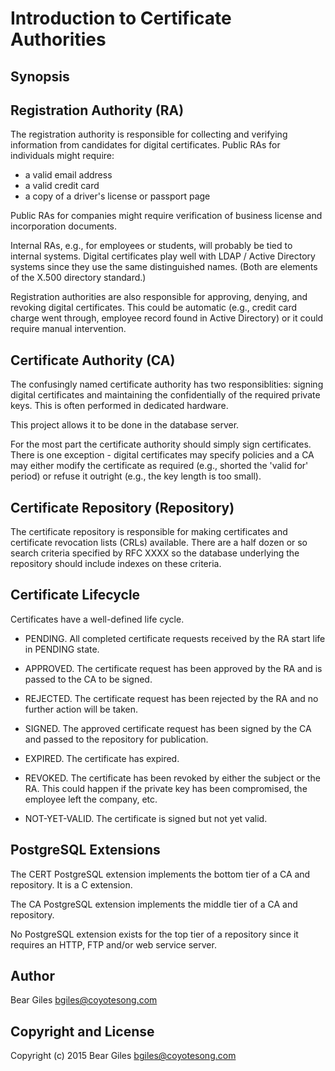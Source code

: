 Introduction to Certificate Authorities
=======================================

Synopsis
--------

Registration Authority (RA)
---------------------------

The registration authority is responsible for collecting and verifying information
from candidates for digital certificates. Public RAs for individuals might require:

* a valid email address
* a valid credit card
* a copy of a driver's license or passport page

Public RAs for companies might require verification of business license and
incorporation documents.

Internal RAs, e.g., for employees or students, will probably be tied to internal
systems. Digital certificates play well with LDAP / Active Directory systems since
they use the same distinguished names. (Both are elements of the X.500 directory
standard.)

Registration authorities are also responsible for approving, denying, and revoking
digital certificates. This could be automatic (e.g., credit card charge went through,
employee record found in Active Directory) or it could require manual intervention.

Certificate Authority (CA)
--------------------------

The confusingly named certificate authority has two responsiblities: signing
digital certificates and maintaining the confidentially of the required private keys.
This is often performed in dedicated hardware.

This project allows it to be done in the database server.

For the most part the certificate authority should simply sign certificates. There
is one exception - digital certificates may specify policies and a CA may either
modify the certificate as required (e.g., shorted the 'valid for' period) or refuse
it outright (e.g., the key length is too small).

Certificate Repository (Repository)
-----------------------------------

The certificate repository is responsible for making certificates and certificate
revocation lists (CRLs) available. There are a half dozen or so search criteria specified
by RFC XXXX so the database underlying the repository should include indexes on these
criteria.

Certificate Lifecycle
---------------------

Certificates have a well-defined life cycle.

* PENDING. All completed certificate requests received by the RA start life in PENDING state.

* APPROVED. The certificate request has been approved by the RA and is passed to the CA to
be signed.

* REJECTED. The certificate request has been rejected by the RA and no further action will
be taken.

* SIGNED. The approved certificate request has been signed by the CA and passed to the repository
for publication.

* EXPIRED. The certificate has expired.

* REVOKED. The certificate has been revoked by either the subject or the RA. This could
happen if the private key has been compromised, the employee left the company, etc.

* NOT-YET-VALID. The certificate is signed but not yet valid.

PostgreSQL Extensions
---------------------

The CERT PostgreSQL extension implements the bottom tier of a CA and repository. It is a C extension.

The CA PostgreSQL extension implements the middle tier of a CA and repository.

No PostgreSQL extension exists for the top tier of a repository since it requires an HTTP,
FTP and/or web service server.

Author
------

Bear Giles <bgiles@coyotesong.com>

Copyright and License
---------------------

Copyright (c) 2015 Bear Giles <bgiles@coyotesong.com>

